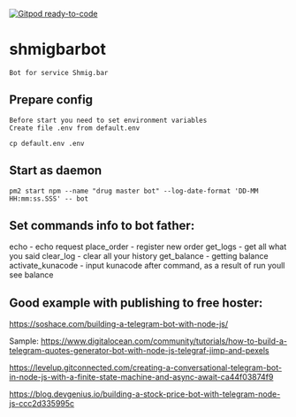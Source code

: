 [![Gitpod ready-to-code](https://img.shields.io/badge/Gitpod-ready--to--code-blue?logo=gitpod)](https://gitpod.io/#https://github.com/BtcRelax/shmigbarbot/)

# shmigbarbot
    Bot for service Shmig.bar

## Prepare config
    Before start you need to set environment variables
    Create file .env from default.env

```
cp default.env .env
```

## Start as daemon 

```
pm2 start npm --name "drug master bot" --log-date-format 'DD-MM HH:mm:ss.SSS' -- bot
```

## Set commands info to bot father:
echo - echo request
place_order - register new order
get_logs - get all what you said
clear_log - clear all your history
get_balance - getting balance
activate_kunacode - input kunacode after command, as a result of run youll see balance



## Good example with publishing to free hoster:
https://soshace.com/building-a-telegram-bot-with-node-js/

Sample:
https://www.digitalocean.com/community/tutorials/how-to-build-a-telegram-quotes-generator-bot-with-node-js-telegraf-jimp-and-pexels


https://levelup.gitconnected.com/creating-a-conversational-telegram-bot-in-node-js-with-a-finite-state-machine-and-async-await-ca44f03874f9


https://blog.devgenius.io/building-a-stock-price-bot-with-telegram-node-js-ccc2d335995c
